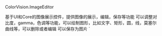 ColorVision.ImageEditor

基于UI和Core的图像展示控件，提供图像的展示，编辑，保存等功能
可以调整对比度，gamma，色调等功能，可以绘制图形，比如文字、矩形，圆，线，莫塞尔曲线等，可以删除或者编辑
可以保存为图片
`